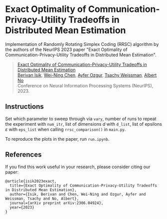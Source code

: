 # Exact Optimality of Communication-Privacy-Utility Tradeoffs in Distributed Mean Estimation
Implementation of Randomly Rotating Simplex Coding (RRSC) algorithm by the authors of the NeurIPS 2023 paper "Exact Optimality of Communication-Privacy-Utility Tradeoffs in Distributed Mean Estimation".

> [Exact Optimality of Communication-Privacy-Utility Tradeoffs in Distributed Mean Estimation](https://arxiv.org/pdf/2306.04924.pdf) <br/>
>[Berivan Isik](https://sites.google.com/view/berivanisik), [Wei-Ning Chen](https://web.stanford.edu/~wnchen), [Ayfer Ozgur](https://web.stanford.edu/~aozgur/), [Tsachy Weissman](https://web.stanford.edu/~tsachy/), [Albert No](http://albertno.hongik.ac.kr/) <br/>
> Conference on Neural Information Processing Systems (NeurIPS), 2023. <br/>

## Instructions

Set which parameter to sweep through via `vary`, number of runs to repeat the experiment with `num_itr`, list of dimensions $d$ with `d_list`, list of epsilons $\varepsilon$ with `eps_list` when calling `rrsc_comparison()` in `main.py`. 

To reproduce the plots in the paper, run `run.ipynb`. 

## References
If you find this work useful in your research, please consider citing our paper:
```
@article{isik2023exact,
  title={Exact Optimality of Communication-Privacy-Utility Tradeoffs in Distributed Mean Estimation},
  author={Isik, Berivan and Chen, Wei-Ning and Ozgur, Ayfer and Weissman, Tsachy and No, Albert},
  journal={arXiv preprint arXiv:2306.04924},
  year={2023}
}
```
